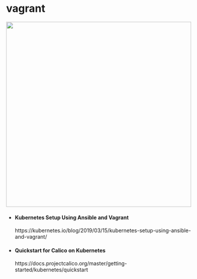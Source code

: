 # vagrant

<p><img src="https://user-images.githubusercontent.com/26479/143664590-dc1934a6-ea33-437b-8781-cb021a76cad9.png" width="500" /></p>

<ul>
  <li>
    <h4>Kubernetes Setup Using Ansible and Vagrant</h4>
    https://kubernetes.io/blog/2019/03/15/kubernetes-setup-using-ansible-and-vagrant/
  </li>
  <li>
    <h4>Quickstart for Calico on Kubernetes</h4>
    https://docs.projectcalico.org/master/getting-started/kubernetes/quickstart
  </li>
</ul>
